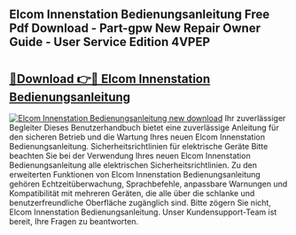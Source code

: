 ## Elcom Innenstation Bedienungsanleitung Free Pdf Download - Part-gpw New Repair Owner Guide - User Service Edition 4VPEP

# <h2><a href="http://df249s.blite.top/?on=Elcom+Innenstation+Bedienungsanleitung">🔗Download 👉🔴 Elcom Innenstation Bedienungsanleitung</a></h2>

[![Elcom Innenstation Bedienungsanleitung new download](https://i.imgur.com/lujVjoI.png)](http://df249s.blite.top/?on=Elcom+Innenstation+Bedienungsanleitung)
Ihr zuverlässiger Begleiter Dieses Benutzerhandbuch bietet eine zuverlässige Anleitung für den sicheren Betrieb und die Wartung Ihres neuen Elcom Innenstation Bedienungsanleitung. Sicherheitsrichtlinien für elektrische Geräte Bitte beachten Sie bei der Verwendung Ihres neuen Elcom Innenstation Bedienungsanleitung alle elektrischen Sicherheitsrichtlinien. Zu den erweiterten Funktionen von Elcom Innenstation Bedienungsanleitung gehören Echtzeitüberwachung, Sprachbefehle, anpassbare Warnungen und Kompatibilität mit mehreren Geräten, die alle über die schlanke und benutzerfreundliche Oberfläche zugänglich sind. Bitte zögern Sie nicht, Elcom Innenstation Bedienungsanleitung. Unser Kundensupport-Team ist bereit, Ihre Fragen zu beantworten.
